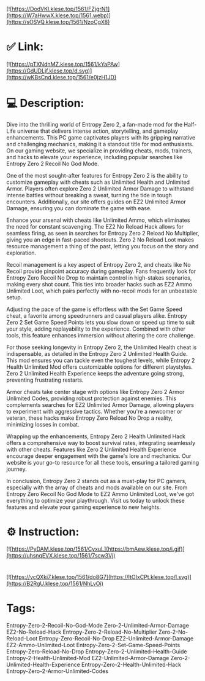 [![https://DodVKl.klese.top/1561/FZjgrN1](https://W7aHwwX.klese.top/1561.webp)](https://sOSVQ.klese.top/1561/NzoCgX8)
# ✅ Link:
[![https://pTXNdnMZ.klese.top/1561/kYaPAw](https://GdUDLjf.klese.top/d.svg)](https://wKBsCnd.klese.top/1561/e0jzH1JD)
# 💻 Description:
Dive into the thrilling world of Entropy Zero 2, a fan-made mod for the Half-Life universe that delivers intense action, storytelling, and gameplay enhancements. This PC game captivates players with its gripping narrative and challenging mechanics, making it a standout title for mod enthusiasts. On our gaming website, we specialize in providing cheats, mods, trainers, and hacks to elevate your experience, including popular searches like Entropy Zero 2 Recoil No God Mode.



One of the most sought-after features for Entropy Zero 2 is the ability to customize gameplay with cheats such as Unlimited Health and Unlimited Armor. Players often explore Zero 2 Unlimited Armor Damage to withstand intense battles without breaking a sweat, turning the tide in tough encounters. Additionally, our site offers guides on EZ2 Unlimited Armor Damage, ensuring you can dominate the game with ease.



Enhance your arsenal with cheats like Unlimited Ammo, which eliminates the need for constant scavenging. The EZ2 No Reload Hack allows for seamless firing, as seen in searches for Entropy Zero 2 Reload No Multiplier, giving you an edge in fast-paced shootouts. Zero 2 No Reload Loot makes resource management a thing of the past, letting you focus on the story and exploration.



Recoil management is a key aspect of Entropy Zero 2, and cheats like No Recoil provide pinpoint accuracy during gameplay. Fans frequently look for Entropy Zero Recoil No Drop to maintain control in high-stakes scenarios, making every shot count. This ties into broader hacks such as EZ2 Ammo Unlimited Loot, which pairs perfectly with no-recoil mods for an unbeatable setup.



Adjusting the pace of the game is effortless with the Set Game Speed cheat, a favorite among speedrunners and casual players alike. Entropy Zero 2 Set Game Speed Points lets you slow down or speed up time to suit your style, adding replayability to the experience. Combined with other tools, this feature enhances immersion without altering the core challenge.



For those seeking longevity in Entropy Zero 2, the Unlimited Health cheat is indispensable, as detailed in the Entropy Zero 2 Unlimited Health Guide. This mod ensures you can tackle even the toughest levels, while Entropy 2 Health Unlimited Mod offers customizable options for different playstyles. Zero 2 Unlimited Health Experience keeps the adventure going strong, preventing frustrating restarts.



Armor cheats take center stage with options like Entropy Zero 2 Armor Unlimited Codes, providing robust protection against enemies. This complements searches for EZ2 Unlimited Armor Damage, allowing players to experiment with aggressive tactics. Whether you're a newcomer or veteran, these hacks make Entropy Zero Reload No Drop a reality, minimizing losses in combat.



Wrapping up the enhancements, Entropy Zero 2 Health Unlimited Hack offers a comprehensive way to boost survival rates, integrating seamlessly with other cheats. Features like Zero 2 Unlimited Health Experience encourage deeper engagement with the game's lore and mechanics. Our website is your go-to resource for all these tools, ensuring a tailored gaming journey.



In conclusion, Entropy Zero 2 stands out as a must-play for PC gamers, especially with the array of cheats and mods available on our site. From Entropy Zero Recoil No God Mode to EZ2 Ammo Unlimited Loot, we've got everything to optimize your playthrough. Visit us today to unlock these features and elevate your gaming experience to new heights.

# ⚙️ Instruction:
[![https://PyDAM.klese.top/1561/CyxuL](https://bmAew.klese.top/i.gif)](https://uhsnqEVX.klese.top/1561/7scw3Vj)
#
[![https://vcQXki7.klese.top/1561/do8G7](https://ltOIxCPt.klese.top/l.svg)](https://B2RgU.klese.top/1561/NhLvOi)
# Tags:
Entropy-Zero-2-Recoil-No-God-Mode Zero-2-Unlimited-Armor-Damage EZ2-No-Reload-Hack Entropy-Zero-2-Reload-No-Multiplier Zero-2-No-Reload-Loot Entropy-Zero-Recoil-No-Drop EZ2-Unlimited-Armor-Damage EZ2-Ammo-Unlimited-Loot Entropy-Zero-2-Set-Game-Speed-Points Entropy-Zero-Reload-No-Drop Entropy-Zero-2-Unlimited-Health-Guide Entropy-2-Health-Unlimited-Mod EZ2-Unlimited-Armor-Damage Zero-2-Unlimited-Health-Experience Entropy-Zero-2-Health-Unlimited-Hack Entropy-Zero-2-Armor-Unlimited-Codes







